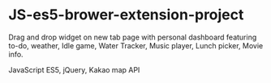 # JS-es5-brower-extension-project

Drag and drop widget on new tab page with personal dashboard 
featuring to-do, weather, Idle game, Water Tracker, Music player, Lunch picker, Movie info. 

JavaScript ES5, 
jQuery, 
Kakao map API
